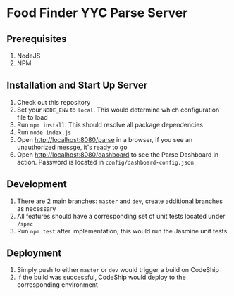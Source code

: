 Food Finder YYC Parse Server
===

Prerequisites 
---

1. NodeJS
1. NPM

Installation and Start Up Server
---

1. Check out this repository
1. Set your `NODE_ENV` to `local`. This would determine which configuration file to load
1. Run `npm install`. This should resolve all package dependencies
1. Run `node index.js`
1. Open [http://localhost:8080/parse](http://localhost:8080/parse) in a browser, if you see an unauthorized messge, it's ready to go
1. Open [http://localhost:8080/dashboard](http://localhost:8080/dashboard) to see the Parse Dashboard in action. Password is located in `config/dashboard-config.json`

Development
---
1. There are 2 main branches: `master` and `dev`, create additional branches as necessary
1. All features should have a corresponding set of unit tests located under `/spec`
1. Run `npm test` after implementation, this would run the Jasmine unit tests

Deployment
---
1. Simply push to either `master` or `dev` would trigger a build on CodeShip
1. If the build was successful, CodeShip would deploy to the corresponding environment
